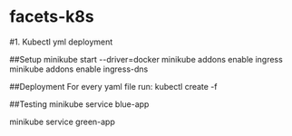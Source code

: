 # facets-k8s

#1. Kubectl yml deployment

##Setup 
minikube start --driver=docker
minikube addons enable ingress
minikube addons enable ingress-dns

##Deployment
For every yaml file run: kubectl create -f <filename>

##Testing
minikube service blue-app

minikube service green-app
